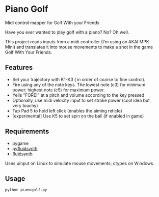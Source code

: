 # Piano Golf

Midi control mapper for Golf With your Friends

Have you ever wanted to play golf with a piano? No? Oh well. 

This project reads inputs from a midi controller (I'm using an AKAI MPK Mini) and translates it into mouse movements to make a shot in the game Golf With Your Friends.

## Features
* Set your trajectory with K1-K3 ( in order of coarse to fine control). 
* Fire using any of the note keys. The lowest note (c3) for minimum power; highest note (c5) for maximum power.
* Yells "FORE!" at a pitch and volume according to the key pressed
* Optionally, use midi velocity input to set stroke power (cool idea but very touchy)
* Tap Pad 5 to hold left click (enables the aiming reticle)
* [experimental] Use K5 to set spin on the ball (if enabled in game)

## Requirements
* pygame
* [pyfluidsynth](https://github.com/nwhitehead/pyfluidsynth)
* [fluidsynth](https://github.com/FluidSynth/fluidsynth/releases)

Uses uinput on Linux to simulate mouse movements; ctypes on Windows.

## Usage
```
python pianogolf.py
```
